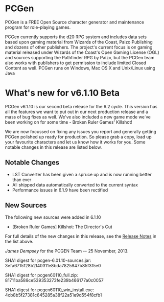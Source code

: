 # PCGen

PCGen is a FREE Open Source character generator and maintenance program for role-playing games.

PCGen currently supports the d20 RPG system and includes data sets based upon gaming material from Wizards of the Coast, Paizo Publishing and dozens of other publishers.
The project's current focus is on gaming material released under Wizards of the Coast's Open Gaming License (OGL) and sources supporting the Pathfinder RPG by Paizo, but the PCGen team also works with publishers to get permission to include limited Closed Content as well.
PCGen runs on Windows, Mac OS X and Unix/Linux using Java

# What's new for v6.1.10 Beta

PCGen v6.1.10 is our second beta release for the 6.2 cycle. This version has 
all the features we want to put out in our next production release and a mass of 
bug fixes as well. We've also included a new game mode we've been working on for 
some time - Broken Ruler Games' Killshot!

We are now focussed on fixing any 
issues you report and generally getting PCGen polished up ready for 
production. So please grab a copy, load up your favourite characters and let us 
know how it works for you. Some notable changes in this 
release are listed below. 


## Notable Changes

* LST Converter has been given a spruce up and is now running better than ever
* All shipped data automatically converted to the current syntax
* Performance issues in 6.1.9 have been rectified

## New Sources

The following new sources were added in 6.1.10

* [Broken Ruler Games] Killshot: The Director's Cut


For full details of the new changes in this release, see the 
[Release Notes](https://sourceforge.net/projects/pcgen/files/PCGen%20Unstable/6.01.10%20Beta/pcgen-release-notes-60110.html/download) in the list above.

*James Dempsey* for the PCGEN Team -- 25 November, 2013.

SHA1 digest for pcgen-6.01.10-sources.jar:
3efa6715128b2f40311e8bda7825847b85f3f5e0 

SHA1 digest for pcgen60110_full.zip:
81711ba586ce539353273fe239b466177a0c0057 

SHA1 digest for pcgen60110_win_install.exe:
4cb8b5f27381c645285a38f22a51e9d554f8cfb1 